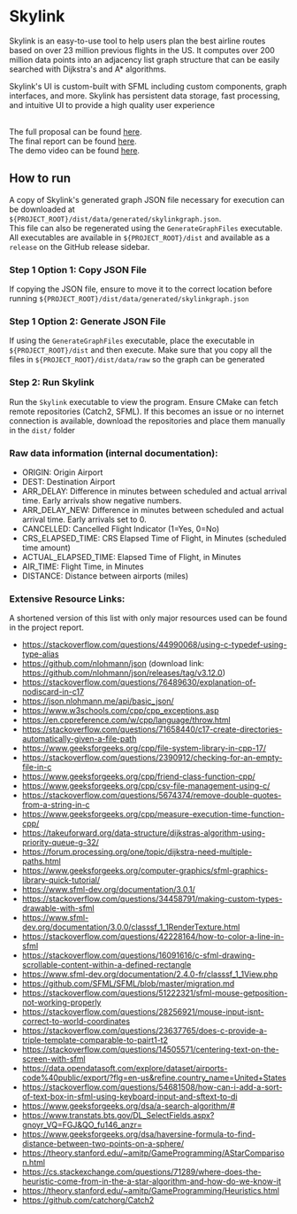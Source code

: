 # **Skylink**

Skylink is an easy-to-use tool to help users plan the best airline routes based on over 23 million previous flights in the US.
It computes over 200 million data points into an adjacency list graph structure that can be easily searched with Dijkstra's and A* algorithms.

Skylink's UI is custom-built with SFML including custom components, graph interfaces, and more.
Skylink has persistent data storage, fast processing, and intuitive UI to provide a high quality user experience

<br>The full proposal can be found [here](https://docs.google.com/document/d/1c6Y-LKPQIOrkAKLpl_OfGjyv271B_L5RCtheeBo_95U/edit?tab=t.0).
<br>The final report can be found [here](https://docs.google.com/document/d/1ihv4TOMAcxtyh2yAFkQxaejjZ8zbmFpi2Z_L_UES6eo/edit?tab=t.0).
<br>The demo video can be found [here](https://www.youtube.com/watch?v=MLrn_zX0fxk).

## **How to run**

A copy of Skylink's generated graph JSON file necessary for execution can be downloaded at `${PROJECT_ROOT}/dist/data/generated/skylinkgraph.json`.
<br>This file can also be regenerated using the `GenerateGraphFiles` executable.
<br>All executables are available in `${PROJECT_ROOT}/dist` and available as a `release` on the GitHub release sidebar.

### Step 1 Option 1: Copy JSON File
If copying the JSON file, ensure to move it to the correct location before running `${PROJECT_ROOT}/dist/data/generated/skylinkgraph.json`

### Step 1 Option 2: Generate JSON File
If using the `GenerateGraphFiles` executable, place the executable in `${PROJECT_ROOT}/dist` and then execute. Make sure that you copy all the files in `${PROJECT_ROOT}/dist/data/raw` so the graph can be generated

### Step 2: Run Skylink
Run the `Skylink` executable to view the program. Ensure CMake can fetch remote repositories (Catch2, SFML). If this becomes an issue or no internet connection is available, download the repositories and place them manually in the `dist/` folder

### Raw data information (internal documentation):
* ORIGIN: Origin Airport
* DEST: Destination Airport
* ARR_DELAY: Difference in minutes between scheduled and actual arrival time. Early arrivals show negative numbers.
* ARR_DELAY_NEW: Difference in minutes between scheduled and actual arrival time. Early arrivals set to 0.	
* CANCELLED: Cancelled Flight Indicator (1=Yes, 0=No)
* CRS_ELAPSED_TIME: CRS Elapsed Time of Flight, in Minutes (scheduled time amount)
* ACTUAL_ELAPSED_TIME: Elapsed Time of Flight, in Minutes
* AIR_TIME: Flight Time, in Minutes	
* DISTANCE: Distance between airports (miles)

### Extensive Resource Links: 
A shortened version of this list with only major resources used can be found in the project report.
* https://stackoverflow.com/questions/44990068/using-c-typedef-using-type-alias
* https://github.com/nlohmann/json (download link: https://github.com/nlohmann/json/releases/tag/v3.12.0)
* https://stackoverflow.com/questions/76489630/explanation-of-nodiscard-in-c17
* https://json.nlohmann.me/api/basic_json/
* https://www.w3schools.com/cpp/cpp_exceptions.asp
* https://en.cppreference.com/w/cpp/language/throw.html
* https://stackoverflow.com/questions/71658440/c17-create-directories-automatically-given-a-file-path
* https://www.geeksforgeeks.org/cpp/file-system-library-in-cpp-17/
* https://stackoverflow.com/questions/2390912/checking-for-an-empty-file-in-c
* https://www.geeksforgeeks.org/cpp/friend-class-function-cpp/
* https://www.geeksforgeeks.org/cpp/csv-file-management-using-c/
* https://stackoverflow.com/questions/5674374/remove-double-quotes-from-a-string-in-c
* https://www.geeksforgeeks.org/cpp/measure-execution-time-function-cpp/
* https://takeuforward.org/data-structure/dijkstras-algorithm-using-priority-queue-g-32/
* https://forum.processing.org/one/topic/dijkstra-need-multiple-paths.html
* https://www.geeksforgeeks.org/computer-graphics/sfml-graphics-library-quick-tutorial/
* https://www.sfml-dev.org/documentation/3.0.1/
* https://stackoverflow.com/questions/34458791/making-custom-types-drawable-with-sfml
* https://www.sfml-dev.org/documentation/3.0.0/classsf_1_1RenderTexture.html
* https://stackoverflow.com/questions/42228164/how-to-color-a-line-in-sfml
* https://stackoverflow.com/questions/16091616/c-sfml-drawing-scrollable-content-within-a-defined-rectangle
* https://www.sfml-dev.org/documentation/2.4.0-fr/classsf_1_1View.php
* https://github.com/SFML/SFML/blob/master/migration.md
* https://stackoverflow.com/questions/51222321/sfml-mouse-getposition-not-working-properly
* https://stackoverflow.com/questions/28256921/mouse-input-isnt-correct-to-world-coordinates
* https://stackoverflow.com/questions/23637765/does-c-provide-a-triple-template-comparable-to-pairt1-t2
* https://stackoverflow.com/questions/14505571/centering-text-on-the-screen-with-sfml
* https://data.opendatasoft.com/explore/dataset/airports-code%40public/export/?flg=en-us&refine.country_name=United+States
* https://stackoverflow.com/questions/54681508/how-can-i-add-a-sort-of-text-box-in-sfml-using-keyboard-input-and-sftext-to-di
* https://www.geeksforgeeks.org/dsa/a-search-algorithm/#
* https://www.transtats.bts.gov/DL_SelectFields.aspx?gnoyr_VQ=FGJ&QO_fu146_anzr=
* https://www.geeksforgeeks.org/dsa/haversine-formula-to-find-distance-between-two-points-on-a-sphere/
* https://theory.stanford.edu/~amitp/GameProgramming/AStarComparison.html
* https://cs.stackexchange.com/questions/71289/where-does-the-heuristic-come-from-in-the-a-star-algorithm-and-how-do-we-know-it
* https://theory.stanford.edu/~amitp/GameProgramming/Heuristics.html
* https://github.com/catchorg/Catch2

